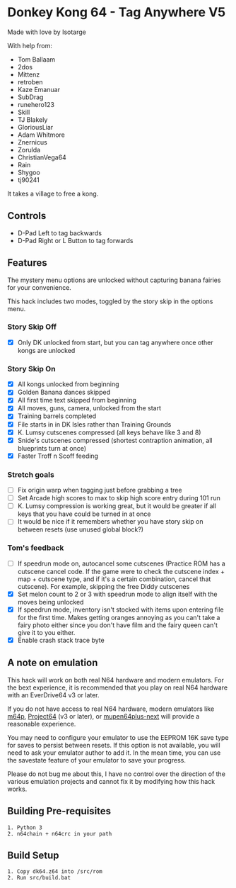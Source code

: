 # Donkey Kong 64 - Tag Anywhere V5

Made with love by Isotarge

With help from:
- Tom Ballaam
- 2dos
- Mittenz
- retroben
- Kaze Emanuar
- SubDrag
- runehero123
- Skill
- TJ Blakely
- GloriousLiar
- Adam Whitmore
- Znernicus
- Zorulda
- ChristianVega64
- Rain
- Shygoo
- tj90241

It takes a village to free a kong.

## Controls
- D-Pad Left to tag backwards
- D-Pad Right or L Button to tag forwards

## Features
The mystery menu options are unlocked without capturing banana fairies for your convenience.

This hack includes two modes, toggled by the story skip in the options menu.

### Story Skip Off
- [x] Only DK unlocked from start, but you can tag anywhere once other kongs are unlocked

### Story Skip On
- [x] All kongs unlocked from beginning
- [x] Golden Banana dances skipped
- [x] All first time text skipped from beginning
- [x] All moves, guns, camera, unlocked from the start
- [x] Training barrels completed
- [x] File starts in in DK Isles rather than Training Grounds
- [x] K. Lumsy cutscenes compressed (all keys behave like 3 and 8)
- [x] Snide's cutscenes compressed (shortest contraption animation, all blueprints turn at once)
- [x] Faster Troff n Scoff feeding

### Stretch goals
- [ ] Fix origin warp when tagging just before grabbing a tree
- [ ] Set Arcade high scores to max to skip high score entry during 101 run
- [ ] K. Lumsy compression is working great, but it would be greater if all keys that you have could be turned in at once
- [ ] It would be nice if it remembers whether you have story skip on between resets (use unused global block?)

### Tom's feedback
- [ ] If speedrun mode on, autocancel some cutscenes (Practice ROM has a cutscene cancel code. If the game were to check the cutscene index + map + cutscene type, and if it's a certain combination, cancel that cutscene). For example, skipping the free Diddy cutscenes
- [x] Set melon count to 2 or 3 with speedrun mode to align itself with the moves being unlocked
- [x] If speedrun mode, inventory isn't stocked with items upon entering file for the first time. Makes getting oranges annoying as you can't take a fairy photo either since you don't have film and the fairy queen can't give it to you either.
- [x] Enable crash stack trace byte

## A note on emulation
This hack will work on both real N64 hardware and modern emulators. For the bext experience, it is recommended that you play on real N64 hardware with an EverDrive64 v3 or later.

If you do not have access to real N64 hardware, modern emulators like [m64p](https://github.com/loganmc10/m64p), [Project64](https://www.pj64-emu.com/) (v3 or later), or [mupen64plus-next](https://github.com/libretro/mupen64plus-libretro-nx) will provide a reasonable experience.

You may need to configure your emulator to use the EEPROM 16K save type for saves to persist between resets. If this option is not available, you will need to ask your emulator author to add it. In the mean time, you can use the savestate feature of your emulator to save your progress.

Please do not bug me about this, I have no control over the direction of the various emulation projects and cannot fix it by modifying how this hack works.

## Building Pre-requisites
```
1. Python 3
2. n64chain + n64crc in your path
```

## Build Setup
```
1. Copy dk64.z64 into /src/rom
2. Run src/build.bat
```